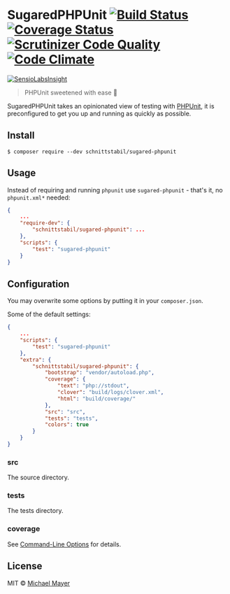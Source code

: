 # SugaredPHPUnit [![Build Status](https://travis-ci.org/schnittstabil/sugared-phpunit.svg?branch=master)](https://travis-ci.org/schnittstabil/sugared-phpunit) [![Coverage Status](https://coveralls.io/repos/schnittstabil/sugared-phpunit/badge.svg?branch=master&service=github)](https://coveralls.io/github/schnittstabil/sugared-phpunit?branch=master) [![Scrutinizer Code Quality](https://scrutinizer-ci.com/g/schnittstabil/sugared-phpunit/badges/quality-score.png?b=master)](https://scrutinizer-ci.com/g/schnittstabil/sugared-phpunit/?branch=master) [![Code Climate](https://codeclimate.com/github/schnittstabil/sugared-phpunit/badges/gpa.svg)](https://codeclimate.com/github/schnittstabil/sugared-phpunit)

[![SensioLabsInsight](https://insight.sensiolabs.com/projects/d937d693-2bb7-428b-be4a-817a1fb5d9a0/big.png)](https://insight.sensiolabs.com/projects/d937d693-2bb7-428b-be4a-817a1fb5d9a0)

> PHPUnit sweetened with ease :cherries:

SugaredPHPUnit takes an opinionated view of testing with [PHPUnit](https://phpunit.de), it is preconfigured to get you up and running as quickly as possible.

## Install

```
$ composer require --dev schnittstabil/sugared-phpunit
```

## Usage

Instead of requiring and running `phpunit` use `sugared-phpunit` - that's it, no `phpunit.xml*` needed:

```json
{
    ...
    "require-dev": {
        "schnittstabil/sugared-phpunit": ...
    },
    "scripts": {
        "test": "sugared-phpunit"
    }
}
```

## Configuration

You may overwrite some options by putting it in your `composer.json`.

Some of the default settings:
```json
{
    ...
    "scripts": {
        "test": "sugared-phpunit"
    },
    "extra": {
        "schnittstabil/sugared-phpunit": {
            "bootstrap": "vendor/autoload.php",
            "coverage": {
                "text": "php://stdout",
                "clover": "build/logs/clover.xml",
                "html": "build/coverage/"
            },
            "src": "src",
            "tests": "tests",
            "colors": true
        }
    }
}
```

### src

The source directory.

### tests

The tests directory.

### coverage

See [Command-Line Options](https://phpunit.de/manual/current/en/textui.html#textui.clioptions) for details.

## License

MIT © [Michael Mayer](http://schnittstabil.de)
